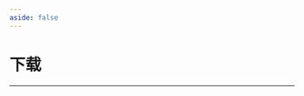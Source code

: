 ```yaml
---
aside: false
---
```


<script setup>
import DownloadPage from '../../.vitepress/theme/components/download/DownloadPage.vue'
</script>

# 下载
<hr>

<ClientOnly>
    <DownloadPage/>
</ClientOnly>
